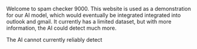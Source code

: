 Welcome to spam checker 9000. This website is used as a demonstration for our AI model, which would eventually be integrated integrated into outlook and gmail. It currently has a limited dataset, but with more information, the AI could detect much more.

The AI cannot currently reliably detect
